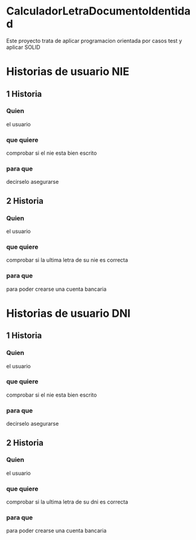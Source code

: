 # CalculadorLetraDocumentoIdentidad
Este proyecto trata de aplicar programacion orientada por casos test y aplicar SOLID

# Historias de usuario NIE

## 1 Historia

### Quien
el usuario
### que quiere
comprobar si el nie esta bien escrito
### para que
decirselo asegurarse

## 2 Historia

### Quien
el usuario
### que quiere
comprobar si la ultima letra de su nie es correcta
### para que
para poder crearse una cuenta bancaria

# Historias de usuario DNI

## 1 Historia

### Quien
el usuario
### que quiere
comprobar si el nie esta bien escrito
### para que
decirselo asegurarse

## 2 Historia

### Quien
el usuario
### que quiere
comprobar si la ultima letra de su dni es correcta
### para que
para poder crearse una cuenta bancaria
